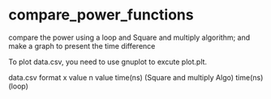 # compare_power_functions
compare the power using a loop and Square and multiply algorithm; and make a graph to present the time difference

To plot data.csv, you need to use gnuplot to excute plot.plt.

data.csv format
x value   n value   time(ns) (Square and multiply Algo) time(ns) (loop)
